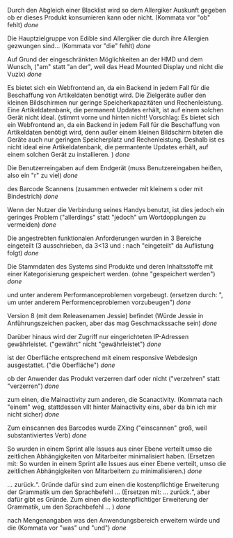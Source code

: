 Durch den Abgleich einer Blacklist wird so dem Allergiker Auskunft gegeben ob er dieses Produkt konsumieren kann oder nicht. (Kommata vor "ob" fehlt) *done*

Die Hauptzielgruppe von Edible sind Allergiker die durch ihre Allergien gezwungen sind... (Kommata vor "die" fehlt) *done*

Auf Grund der eingeschränkten Möglichkeiten an der HMD und dem Wunsch, ("am" statt "an der", weil das Head Mounted Display und nicht die Vuzix) *done*

Es bietet sich ein Webfrontend an, da ein Backend in jedem Fall für die Beschaffung von Artikeldaten benötigt wird. Die Zielgeräte außer den kleinen Bildschirmen nur geringe Speicherkapazitäten und Rechenleistung. Eine Artikeldatenbank, die permanent Updates erhält, ist auf einem solchen Gerät nicht ideal. (stimmt vorne und hinten nicht! Vorschlag:
Es bietet sich ein Webfrontend an, da ein Backend in jedem Fall für die Beschaffung von Artikeldaten benötigt wird, denn außer einem kleinen Bildschirm biteten die Geräte auch nur geringen Speicherplatz und Rechenleistung. Deshalb ist es nicht ideal eine Artikeldatenbank, die permantente Updates erhält, auf einem solchen Gerät zu installieren. ) *done*

Die Benutzerreingaben auf dem Endgerät (muss Benutzereingaben heißen, also ein "r" zu viel) *done*

des Barcode Scannens (zusammen entweder mit kleinem s oder mit Bindestrich) *done*

Wenn der Nutzer die Verbindung seines Handys benutzt, ist dies jedoch ein geringes Problem ("allerdings" statt "jedoch" um Wortdopplungen zu vermeiden) *done*

Die angestrebten funktionalen Anforderungen wurden in 3 Bereiche eingeteilt (3 ausschrieben, da 3<13 und : nach "eingeteilt" da Auflistung folgt) *done*

Die Stammdaten des Systems sind Produkte und deren Inhaltsstoffe mit einer Kategorisierung gespeichert werden. (ohne "gespeichert werden") *done*

und unter anderem Performanceproblemen vorgebeugt. (ersetzen durch: ", um unter anderem Performenceproblemen vorzubeugen") *done*

Version 8 (mit dem Releasenamen Jessie) befindet (Würde Jessie in Anführungszeichen packen, aber das mag Geschmackssache sein) *done*

Darüber hinaus wird der Zugriff nur eingerichteten IP-Adressen gewährleistet. ("gewährt" nicht "gewährleistet") *done*

ist der Oberfläche entsprechend mit einem responsive Webdesign ausgestattet. ("die Oberfläche") *done*

ob der Anwender das Produkt verzerren darf oder nicht ("verzehren" statt "verzerren") *done*

zum einen, die Mainactivity zum anderen, die Scanactivity. (Kommata nach "einem" weg, stattdessen vllt hinter Mainactivity eins, aber da bin ich mir nicht sicher) *done*

Zum einscannen des Barcodes wurde ZXing ("einscannen" groß, weil substantiviertes Verb) *done*

So wurden in einem Sprint alle Issues aus einer Ebene verteilt umso die zeitlichen Abhängigkeiten von Mitarbeiter minimalisiert haben. (Ersetzen mit:
So wurden in einem Sprint alle Issues aus einer Ebene verteilt, umso die zeitlichen Abhängigkeiten von Mitarbeitern zu minimalisieren.) *done*

... zurück.“. Gründe dafür sind zum einen die kostenpflichtige Erweiterung der Grammatik um den Sprachbefehl ... (Ersetzen mit:
... zurück.“, aber dafür gibt es Gründe. Zum einen die kostenpflichtiger Erweiterung der Grammatik, um den Sprachbefehl ... ) *done*

nach Mengenangaben was den Anwendungsbereich erweitern würde und die (Kommata vor "was" und "und") *done*